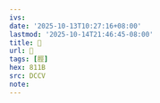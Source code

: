 ```yaml
---
ivs:
date: '2025-10-13T10:27:16+08:00'
lastmod: '2025-10-14T21:46:45-08:00'
title: 􃍄
url: 􃍄
tags: [脛]
hex: 811B
src: DCCV
note:
---
```

